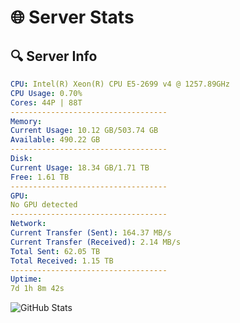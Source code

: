 # 🌐 Server Stats
## 🔍 Server Info
```yaml
CPU: Intel(R) Xeon(R) CPU E5-2699 v4 @ 1257.89GHz
CPU Usage: 0.70%
Cores: 44P | 88T
-----------------------------------
Memory:
Current Usage: 10.12 GB/503.74 GB
Available: 490.22 GB
-----------------------------------
Disk:
Current Usage: 18.34 GB/1.71 TB
Free: 1.61 TB
-----------------------------------
GPU:
No GPU detected
-----------------------------------
Network:
Current Transfer (Sent): 164.37 MB/s
Current Transfer (Received): 2.14 MB/s
Total Sent: 62.05 TB
Total Received: 1.15 TB
-----------------------------------
Uptime:
7d 1h 8m 42s
```
![GitHub Stats](https://img.shields.io/badge/Updated-2025-02-14_23:52:00-blue)